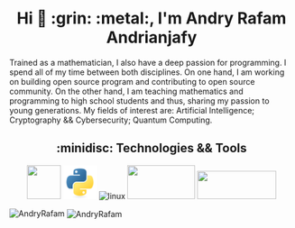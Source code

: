 <h1 align="center"> Hi 👋 :grin: :metal:, I'm Andry Rafam Andrianjafy </h1>
Trained as a mathematician, I also have a deep passion for programming. I spend all of my time between both disciplines. On one hand, I am working on building open source program and contributing to open source community. On the other hand, I am teaching mathematics and programming to high school students and thus, sharing my passion to young generations. My fields of interest are: Artificial Intelligence; Cryptography && Cybersecurity; Quantum Computing.

<h2 align="center"> :minidisc: Technologies && Tools </h2>

<p align="center"> <img src="https://github.com/simple-icons/simple-icons/blob/master/icons/cplusplus.svg" width="60" height="60"/> <img src="https://github.com/devicons/devicon/blob/master/icons/python/python-original.svg" width="60" height="60"/> <img src="https://github.com/simple-icons/simple-icons/blob/develop/icons/linux.svg" alt="linux" width="60" height="60"/> <img src="https://github.com/valohai/ml-logos/blob/master/keras-text.svg" width="120" height="60"/> <img src="https://upload.wikimedia.org/wikipedia/commons/2/22/Crypto%2B%2B-logo.png" width="140" height="50"/>
 
<p><img align="left" src="https://github-readme-stats.vercel.app/api/top-langs/?username=AndryRafam&layout=compact&hide=html" alt="AndryRafam" /></p>

<p>&nbsp;<img align="center" src="https://github-readme-stats.vercel.app/api?username=AndryRafam&show_icons=true" alt="AndryRafam" /></p>
